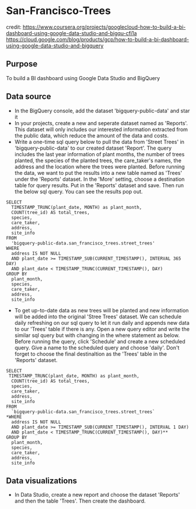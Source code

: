 # San-Francisco-Trees

credit: https://www.coursera.org/projects/googlecloud-how-to-build-a-bi-dashboard-using-google-data-studio-and-bigqu-cfi1a
        <br> https://cloud.google.com/blog/products/gcp/how-to-build-a-bi-dashboard-using-google-data-studio-and-bigquery

## Purpose
To build a BI dashboard using Google Data Studio and BigQuery

## Data source
- In the BigQuery console, add the dataset 'bigquery-public-data' and star it
- In your projects, create a new and seperate dataset named as 'Reports'. This dataset will only includes our interested information extracted from the public data, which reduce the amount of the data and costs.
- Write a one-time sql query below to pull the data from 'Street Trees' in 'bigquery-public-data' to our created dataset 'Report'. The query includes the last year information of plant months, the number of trees planted, the species of the planted trees, the care_taker's names, the address and the location where the trees were planted. Before running the data, we want to put the results into a new table named as 'Trees' under the 'Reports' dataset. In the 'More' setting, choose a destination table for query results. Put in the 'Reports' dataset and save. Then run the below sql query. You can see the results pop out.
```
SELECT
  TIMESTAMP_TRUNC(plant_date, MONTH) as plant_month,
  COUNT(tree_id) AS total_trees,
  species,
  care_taker,
  address,
  site_info
FROM
  'bigquery-public-data.san_francisco_trees.street_trees'
WHERE
  address IS NOT NULL
  AND plant_date >= TIMESTAMP_SUB(CURRENT_TIMESTAMP(), INTERVAL 365 DAY)
  AND plant_date < TIMESTAMP_TRUNC(CURRENT_TIMESTAMP(), DAY)
GROUP BY
  plant_month,
  species,
  care_taker,
  address,
  site_info
```

- To get up-to-date data as new trees will be planted and new information will be added into the original 'Stree Trees' dataset. We can schedule daily refreshing on our sql query to let it run daily and appends new data to our 'Trees' table if there is any. Open a new query editor and write the similar sql query but with changing in the where statement as below. Before running the query, click 'Schedule' and create a new scheduled query. Give a name to the scheduled query and choose 'daily'. Don't forget to choose the final destinaltion as the 'Trees' table in the 'Reports' dataset.
```
SELECT
 TIMESTAMP_TRUNC(plant_date, MONTH) as plant_month,
  COUNT(tree_id) AS total_trees,
  species,
  care_taker,
  address,
  site_info
FROM
  `bigquery-public-data.san_francisco_trees.street_trees`
*WHERE
  address IS NOT NULL
  AND plant_date >= TIMESTAMP_SUB(CURRENT_TIMESTAMP(), INTERVAL 1 DAY)
  AND plant_date < TIMESTAMP_TRUNC(CURRENT_TIMESTAMP(), DAY)**
GROUP BY
  plant_month,
  species,
  care_taker,
  address,
  site_info
  ```
  ## Data visualizations
  - In Data Studio, create a new report and choose the dataset 'Reports' and then the table 'Trees'. Then create the dashboard. 
